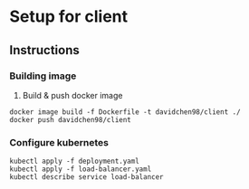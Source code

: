 # Setup for client

## Instructions

### Building image

1. Build & push docker image

```console
docker image build -f Dockerfile -t davidchen98/client ./
docker push davidchen98/client
```

### Configure kubernetes

 ```console 
kubectl apply -f deployment.yaml
kubectl apply -f load-balancer.yaml
kubectl describe service load-balancer
 ```
